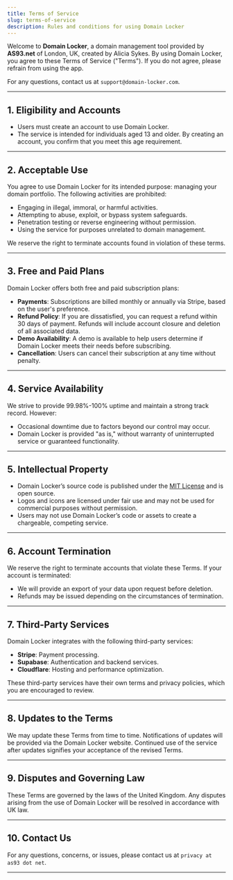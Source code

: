```yaml
---
title: Terms of Service
slug: terms-of-service
description: Rules and conditions for using Domain Locker
---
```


Welcome to **Domain Locker**, a domain management tool provided by **AS93.net** of London, UK, created by Alicia Sykes. By using Domain Locker, you agree to these Terms of Service ("Terms"). If you do not agree, please refrain from using the app.

For any questions, contact us at `support@domain-locker.com`.

---

## 1. Eligibility and Accounts
- Users must create an account to use Domain Locker.  
- The service is intended for individuals aged 13 and older. By creating an account, you confirm that you meet this age requirement.  

---

## 2. Acceptable Use
You agree to use Domain Locker for its intended purpose: managing your domain portfolio. The following activities are prohibited:
- Engaging in illegal, immoral, or harmful activities.  
- Attempting to abuse, exploit, or bypass system safeguards.  
- Penetration testing or reverse engineering without permission.  
- Using the service for purposes unrelated to domain management.  

We reserve the right to terminate accounts found in violation of these terms.

---

## 3. Free and Paid Plans
Domain Locker offers both free and paid subscription plans:
- **Payments**: Subscriptions are billed monthly or annually via Stripe, based on the user's preference.  
- **Refund Policy**: If you are dissatisfied, you can request a refund within 30 days of payment. Refunds will include account closure and deletion of all associated data.  
- **Demo Availability**: A demo is available to help users determine if Domain Locker meets their needs before subscribing.  
- **Cancellation**: Users can cancel their subscription at any time without penalty.  

---

## 4. Service Availability
We strive to provide 99.98%-100% uptime and maintain a strong track record. However:
- Occasional downtime due to factors beyond our control may occur.  
- Domain Locker is provided "as is," without warranty of uninterrupted service or guaranteed functionality.  

---

## 5. Intellectual Property
- Domain Locker’s source code is published under the [MIT License](https://opensource.org/licenses/MIT) and is open source.  
- Logos and icons are licensed under fair use and may not be used for commercial purposes without permission.  
- Users may not use Domain Locker’s code or assets to create a chargeable, competing service.  

---

## 6. Account Termination
We reserve the right to terminate accounts that violate these Terms. If your account is terminated:
- We will provide an export of your data upon request before deletion.  
- Refunds may be issued depending on the circumstances of termination.  

---

## 7. Third-Party Services
Domain Locker integrates with the following third-party services:
- **Stripe**: Payment processing.  
- **Supabase**: Authentication and backend services.  
- **Cloudflare**: Hosting and performance optimization.  

These third-party services have their own terms and privacy policies, which you are encouraged to review.

---

## 8. Updates to the Terms
We may update these Terms from time to time. Notifications of updates will be provided via the Domain Locker website. Continued use of the service after updates signifies your acceptance of the revised Terms.

---

## 9. Disputes and Governing Law
These Terms are governed by the laws of the United Kingdom. Any disputes arising from the use of Domain Locker will be resolved in accordance with UK law.

---

## 10. Contact Us
For any questions, concerns, or issues, please contact us at `privacy at as93 dot net`.

---
